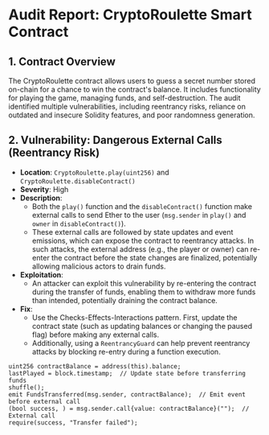# Audit Report: CryptoRoulette Smart Contract

## 1. Contract Overview
The CryptoRoulette contract allows users to guess a secret number stored on-chain for a chance to win the contract's balance. It includes functionality for playing the game, managing funds, and self-destruction. The audit identified multiple vulnerabilities, including reentrancy risks, reliance on outdated and insecure Solidity features, and poor randomness generation.

## 2. Vulnerability: Dangerous External Calls (Reentrancy Risk)
- **Location**: `CryptoRoulette.play(uint256)` and `CryptoRoulette.disableContract()`
- **Severity**: High
- **Description**:
  - Both the `play()` function and the `disableContract()` function make external calls to send Ether to the user (`msg.sender` in `play()` and `owner` in `disableContract()`).
  - These external calls are followed by state updates and event emissions, which can expose the contract to reentrancy attacks. In such attacks, the external address (e.g., the player or owner) can re-enter the contract before the state changes are finalized, potentially allowing malicious actors to drain funds.
- **Exploitation**:
  - An attacker can exploit this vulnerability by re-entering the contract during the transfer of funds, enabling them to withdraw more funds than intended, potentially draining the contract balance.
- **Fix**:
  - Use the Checks-Effects-Interactions pattern. First, update the contract state (such as updating balances or changing the paused flag) before making any external calls.
  - Additionally, using a `ReentrancyGuard` can help prevent reentrancy attacks by blocking re-entry during a function execution.
```solidity
uint256 contractBalance = address(this).balance;
lastPlayed = block.timestamp;  // Update state before transferring funds
shuffle();
emit FundsTransferred(msg.sender, contractBalance);  // Emit event before external call
(bool success, ) = msg.sender.call{value: contractBalance}("");  // External call
require(success, "Transfer failed");

